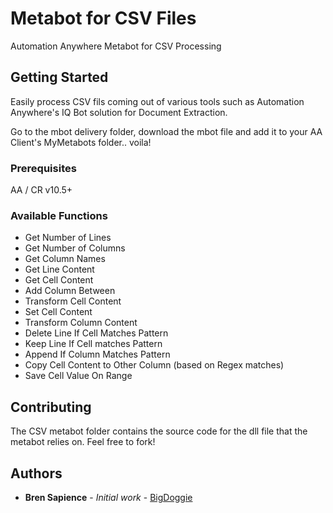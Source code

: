 # Metabot for CSV Files

Automation Anywhere Metabot for CSV Processing

## Getting Started

Easily process CSV fils coming out of various tools such as Automation Anywhere's IQ Bot solution for Document Extraction.

Go to the mbot delivery folder, download the mbot file and add it to your AA Client's MyMetabots folder.. voila!

### Prerequisites

AA / CR v10.5+


### Available Functions

* Get Number of Lines
* Get Number of Columns
* Get Column Names
* Get Line Content
* Get Cell Content
* Add Column Between 
* Transform Cell Content
* Set Cell Content
* Transform Column Content
* Delete Line If Cell Matches Pattern
* Keep Line If Cell matches Pattern
* Append If Column Matches Pattern
* Copy Cell Content to Other Column (based on Regex matches)
* Save Cell Value On Range

## Contributing

The CSV metabot folder contains the source code for the dll file that the metabot relies on. Feel free to fork!


## Authors

* **Bren Sapience** - *Initial work* - [BigDoggie](https://github.com/BrendanSapience)


